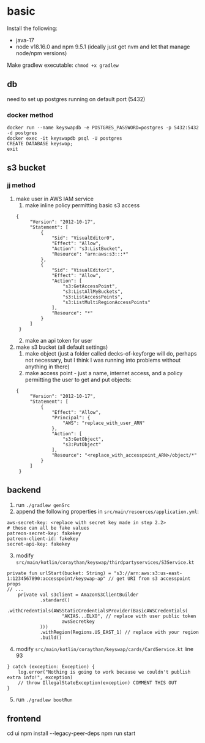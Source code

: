 # basic
Install the following:
- java-17
- node v18.16.0 and npm 9.5.1 (ideally just get nvm and let that manage node/npm versions)

Make gradlew executable: `chmod +x gradlew`

## db
need to set up postgres running on default port (5432)
### docker method
```
docker run --name keyswapdb -e POSTGRES_PASSWORD=postgres -p 5432:5432 -d postgres
docker exec -it keyswapdb psql -U postgres
CREATE DATABASE keyswap;
exit
```

## s3 bucket
### jj method

1. make user in AWS IAM service 
   1. make inline policy permitting basic s3 access
   ```
   {
        "Version": "2012-10-17",
        "Statement": [
            {
                "Sid": "VisualEditor0",
                "Effect": "Allow",
                "Action": "s3:ListBucket",
                "Resource": "arn:aws:s3:::*"
            },
            {
                "Sid": "VisualEditor1",
                "Effect": "Allow",
                "Action": [
                    "s3:GetAccessPoint",
                    "s3:ListAllMyBuckets",
                    "s3:ListAccessPoints",
                    "s3:ListMultiRegionAccessPoints"
                ],
                "Resource": "*"
            }
        ]
    }
   ```
   2. make an api token for user
2. make s3 bucket (all default settings)
   1. make object (just a folder called decks-of-keyforge will do, perhaps not necessary, but I think I was running into problems without anything in there)
   2. make access point - just a name, internet access, and a policy permitting the user to get and put objects:
   ```
   {
        "Version": "2012-10-17",
        "Statement": [
            {
                "Effect": "Allow",
                "Principal": {
                    "AWS": "replace_with_user_ARN"
                },
                "Action": [
                    "s3:GetObject",
                    "s3:PutObject"
                ],
                "Resource": "<replace_with_accesspoint_ARN>/object/*"
            }
        ]
    }
   ```

## backend
1. run `./gradlew genSrc`
2. append the following properties in `src/main/resources/application.yml`:
```
aws-secret-key: <replace with secret key made in step 2.2>
# these can all be fake values
patreon-secret-key: fakekey
patreon-client-id: fakekey
secret-api-key: fakekey
```
3. modify `src/main/kotlin/coraythan/keyswap/thirdpartyservices/S3Service.kt`
```
private fun urlStart(bucket: String) = "s3://arn:aws:s3:us-east-1:1234567890:accesspoint/keyswap-ap" // get URI from s3 accesspoint props
// ...
    private val s3client = AmazonS3ClientBuilder
            .standard()
            .withCredentials(AWSStaticCredentialsProvider(BasicAWSCredentials(
                    "AKIAS...ELXO", // replace with user public token
                    awsSecretkey
            )))
            .withRegion(Regions.US_EAST_1) // replace with your region
            .build()
```
4. modify `src/main/kotlin/coraythan/keyswap/cards/CardService.kt` line 93
```
} catch (exception: Exception) {
    log.error("Nothing is going to work because we couldn't publish extra info!", exception)
    // throw IllegalStateException(exception) COMMENT THIS OUT
}
```
5. run `./gradlew bootRun`

## frontend
cd ui
npm install --legacy-peer-deps
npm run start